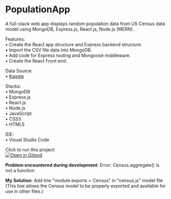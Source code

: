 # PopulationApp
A full-stack web app displays random population data from US Census data model using MongoDB, Express.js, React.js, Node.js (MERN).

Features: <br>
• Create the React app structure and Express backend structure. <br>
• Import the CSV file data into MongoDB. <br>
• Add code for Express routing and Mongoose middleware. <br>
• Create the React Front end.

Data Source: <br>
 • <a href="https://www.kaggle.com/datasets/peretzcohen/2019-census-us-population-data-by-state">Kaggle</a>

Stacks: <br>
 • MongoDB <br>
 • Express.js <br>
 • React.js <br>
 • Node.js <br>
 • JavaScript <br>
 • CSS3 <br>
 • HTML5 <br>

IDE: <br>
 • Visual Studio Code 

Click to run this project: <br>
[![Open in Gitpod](https://gitpod.io/button/open-in-gitpod.svg)](https://gitpod.io/#https://github.com/harmonypang/PopulationApp)

<b>Problem encountered during development</b>: Error: Census.aggregate() is not a function

<b>My Solution</b>: Add line "module.exports = Census" in "census.js" model file (This line allows the Census model to be properly exported and available for use in other files.)
